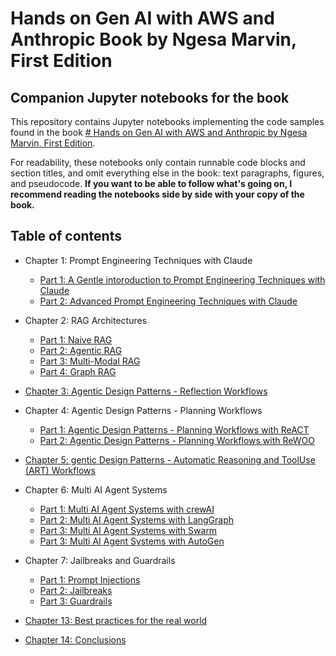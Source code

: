 
# Hands on Gen AI with AWS and Anthropic Book by Ngesa Marvin, First Edition

## Companion Jupyter notebooks for the book

This repository contains Jupyter notebooks implementing the code samples found in the book [# Hands on Gen AI with AWS and Anthropic by Ngesa Marvin, First Edition]().

For readability, these notebooks only contain runnable code blocks and section titles, and omit everything else in the book: text paragraphs, figures, and pseudocode.
**If you want to be able to follow what's going on, I recommend reading the notebooks side by side with your copy of the book.**

## Table of contents

* Chapter 1: Prompt Engineering Techniques with Claude
    - [Part 1: A Gentle intoroduction to Prompt Engineering Techniques with Claude](https://colab.research.google.com/github/fchollet/deep-learning-with-python-notebooks/blob/master/chapter09_part01_image-segmentation.ipynb)
    - [Part 2: Advanced Prompt Engineering Techniques with Claude](https://colab.research.google.com/github/fchollet/deep-learning-with-python-notebooks/blob/master/chapter09_part02_modern-convnet-architecture-patterns.ipynb)

* Chapter 2: RAG Architectures
    - [Part 1: Naive RAG](https://colab.research.google.com/github/fchollet/deep-learning-with-python-notebooks/blob/master/chapter09_part01_image-segmentation.ipynb)
    - [Part 2: Agentic RAG](https://colab.research.google.com/github/fchollet/deep-learning-with-python-notebooks/blob/master/chapter09_part02_modern-convnet-architecture-patterns.ipynb)
    - [Part 3: Multi-Modal RAG](https://colab.research.google.com/github/fchollet/deep-learning-with-python-notebooks/blob/master/chapter09_part02_modern-convnet-architecture-patterns.ipynb)
    - [Part 4: Graph RAG](https://colab.research.google.com/github/fchollet/deep-learning-with-python-notebooks/blob/master/chapter09_part02_modern-convnet-architecture-patterns.ipynb)
    
* [Chapter 3: Agentic Design Patterns - Reflection Workflows](https://colab.research.google.com/github/fchollet/deep-learning-with-python-notebooks/blob/master/chapter03_introduction-to-keras-and-tf.ipynb)

* Chapter 4: Agentic Design Patterns - Planning Workflows
    - [Part 1: Agentic Design Patterns - Planning Workflows with ReACT](https://colab.research.google.com/github/fchollet/deep-learning-with-python-notebooks/blob/master/chapter09_part01_image-segmentation.ipynb)
    - [Part 2: Agentic Design Patterns - Planning Workflows with ReWOO](https://colab.research.google.com/github/fchollet/deep-learning-with-python-notebooks/blob/master/chapter09_part02_modern-convnet-architecture-patterns.ipynb)
    
* [Chapter 5: gentic Design Patterns - Automatic Reasoning and ToolUse (ART) Workflows](https://colab.research.google.com/github/fchollet/deep-learning-with-python-notebooks/blob/master/chapter07_working-with-keras.ipynb)

* Chapter 6: Multi AI Agent Systems
    - [Part 1: Multi AI Agent Systems with crewAI](https://colab.research.google.com/github/fchollet/deep-learning-with-python-notebooks/blob/master/chapter09_part01_image-segmentation.ipynb)
    - [Part 2: Multi AI Agent Systems with LangGraph](https://colab.research.google.com/github/fchollet/deep-learning-with-python-notebooks/blob/master/chapter09_part02_modern-convnet-architecture-patterns.ipynb)
    - [Part 3: Multi AI Agent Systems with Swarm](https://colab.research.google.com/github/fchollet/deep-learning-with-python-notebooks/blob/master/chapter09_part03_interpreting-what-convnets-learn.ipynb)
     - [Part 3: Multi AI Agent Systems with AutoGen](https://colab.research.google.com/github/fchollet/deep-learning-with-python-notebooks/blob/master/chapter09_part03_interpreting-what-convnets-learn.ipynb)

* Chapter 7: Jailbreaks and Guardrails
    - [Part 1: Prompt Injections](https://colab.research.google.com/github/fchollet/deep-learning-with-python-notebooks/blob/master/chapter09_part01_image-segmentation.ipynb)
    - [Part 2: Jailbreaks](https://colab.research.google.com/github/fchollet/deep-learning-with-python-notebooks/blob/master/chapter09_part02_modern-convnet-architecture-patterns.ipynb)
    - [Part 3: Guardrails](https://colab.research.google.com/github/fchollet/deep-learning-with-python-notebooks/blob/master/chapter09_part03_interpreting-what-convnets-learn.ipynb)
     
* [Chapter 13: Best practices for the real world](https://colab.research.google.com/github/fchollet/deep-learning-with-python-notebooks/blob/master/chapter13_best-practices-for-the-real-world.ipynb)
* [Chapter 14: Conclusions](https://colab.research.google.com/github/fchollet/deep-learning-with-python-notebooks/blob/master/chapter14_conclusions.ipynb)
